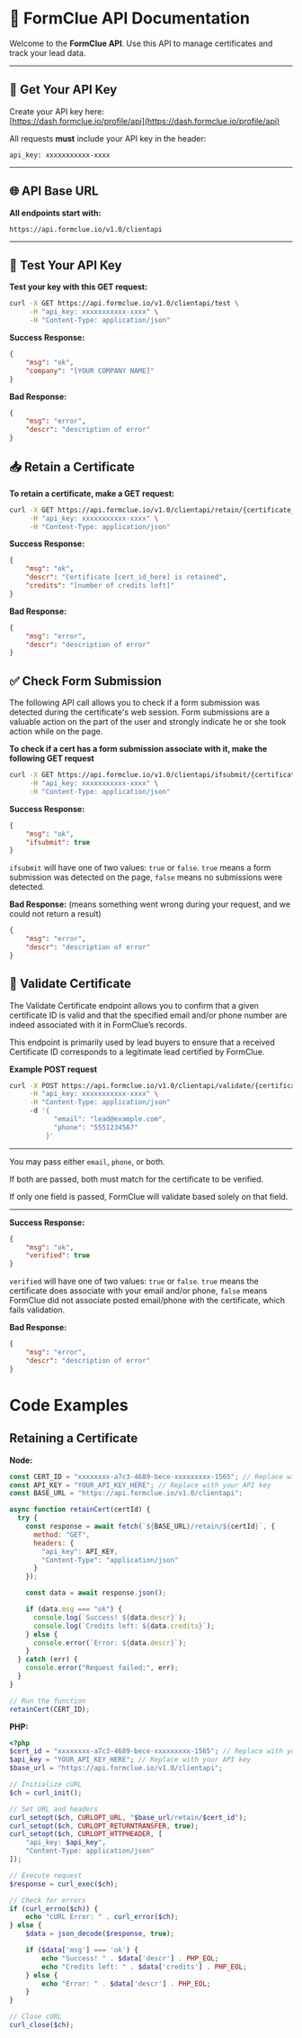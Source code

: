 # 🚀 FormClue API Documentation

Welcome to the **FormClue API**. Use this API to manage certificates and track your lead data.

---

## 🔑 Get Your API Key

Create your API key here:  
[https://dash.formclue.io/profile/api](https://dash.formclue.io/profile/api)

All requests **must** include your API key in the header:

`api_key: xxxxxxxxxxx-xxxx`


---

## 🌐 API Base URL

**All endpoints start with:**

`https://api.formclue.io/v1.0/clientapi`


---

## 🧪 Test Your API Key

**Test your key with this GET request:**

```bash
curl -X GET https://api.formclue.io/v1.0/clientapi/test \
     -H "api_key: xxxxxxxxxxx-xxxx" \
     -H "Content-Type: application/json"
```

**Success Response:**
```json
{
    "msg": "ok",
    "company": "[YOUR COMPANY NAME]"
}
```
**Bad Response:**
```json
{
    "msg": "error",
    "descr": "description of error"
}
```

## 📥 Retain a Certificate
**To retain a certificate, make a GET request:**

```bash
curl -X GET https://api.formclue.io/v1.0/clientapi/retain/{certificate_id} \
     -H "api_key: xxxxxxxxxxx-xxxx" \
     -H "Content-Type: application/json"
```

**Success Response:**
```json
{
    "msg": "ok",
    "descr": "Certificate [cert_id_here] is retained",
    "credits": "[number of credits left]"
}
```
**Bad Response:**
```json
{
    "msg": "error",
    "descr": "description of error"
}
```

## ✅ Check Form Submission
The following API call allows you to check if a form submission
was detected during the certificate's web session. Form submissions
are a valuable action on the part of the user and strongly indicate
he or she took action while on the page.

**To check if a cert has a form submission associate with it, make the following GET request**

```bash
curl -X GET https://api.formclue.io/v1.0/clientapi/ifsubmit/{certificate_id} \
     -H "api_key: xxxxxxxxxxx-xxxx" \
     -H "Content-Type: application/json"
```

**Success Response:**
```json
{
    "msg": "ok",
    "ifsubmit": true
}
```
`ifsubmit` will have one of two values: `true` or `false`. `true` means
a form submission was detected on the page, `false` means no submissions
were detected.

**Bad Response:** (means something went wrong during your 
request, and we could not return a result)
```json
{
    "msg": "error",
    "descr": "description of error"
}
```



## 📜 Validate Certificate
The Validate Certificate endpoint allows you to confirm that a 
given certificate ID is valid and that the specified email 
and/or phone number are indeed associated with it in FormClue’s records.

This endpoint is primarily used by lead buyers to ensure that
a received Certificate ID corresponds to a legitimate lead 
certified by FormClue.

**Example POST request**

```bash
curl -X POST https://api.formclue.io/v1.0/clientapi/validate/{certificate_id} \
     -H "api_key: xxxxxxxxxxx-xxxx" \
     -H "Content-Type: application/json"
     -d '{
           "email": "lead@example.com",
           "phone": "5551234567"
         }'
```

---

You may pass either `email`, `phone`, or both.

If both are passed, both must match for the certificate to be verified.

If only one field is passed, FormClue will validate based solely on that field.

---

**Success Response:**
```json
{
    "msg": "ok",
    "verified": true
}
```
`verified` will have one of two values: `true` or `false`. `true` means
the certificate does associate with your email and/or phone, `false` means
FormClue did not associate posted email/phone with the certificate, which
fails validation.

**Bad Response:** 
```json
{
    "msg": "error",
    "descr": "description of error"
}
```



# Code Examples
## Retaining  a Certificate

**Node:**
```javascript
const CERT_ID = "xxxxxxxx-a7c3-4689-bece-xxxxxxxxx-1565"; // Replace with your cert ID
const API_KEY = "YOUR_API_KEY_HERE"; // Replace with your API key
const BASE_URL = "https://api.formclue.io/v1.0/clientapi";

async function retainCert(certId) {
  try {
    const response = await fetch(`${BASE_URL}/retain/${certId}`, {
      method: "GET",
      headers: {
        "api_key": API_KEY,
        "Content-Type": "application/json"
      }
    });

    const data = await response.json();

    if (data.msg === "ok") {
      console.log(`Success! ${data.descr}`);
      console.log(`Credits left: ${data.credits}`);
    } else {
      console.error(`Error: ${data.descr}`);
    }
  } catch (err) {
    console.error("Request failed:", err);
  }
}

// Run the function
retainCert(CERT_ID);

```

**PHP:**
```php
<?php
$cert_id = "xxxxxxxx-a7c3-4689-bece-xxxxxxxxx-1565"; // Replace with your cert ID
$api_key = "YOUR_API_KEY_HERE"; // Replace with your API key
$base_url = "https://api.formclue.io/v1.0/clientapi";

// Initialize cURL
$ch = curl_init();

// Set URL and headers
curl_setopt($ch, CURLOPT_URL, "$base_url/retain/$cert_id");
curl_setopt($ch, CURLOPT_RETURNTRANSFER, true);
curl_setopt($ch, CURLOPT_HTTPHEADER, [
    "api_key: $api_key",
    "Content-Type: application/json"
]);

// Execute request
$response = curl_exec($ch);

// Check for errors
if (curl_errno($ch)) {
    echo "cURL Error: " . curl_error($ch);
} else {
    $data = json_decode($response, true);

    if ($data['msg'] === 'ok') {
        echo "Success! " . $data['descr'] . PHP_EOL;
        echo "Credits left: " . $data['credits'] . PHP_EOL;
    } else {
        echo "Error: " . $data['descr'] . PHP_EOL;
    }
}

// Close cURL
curl_close($ch);

```